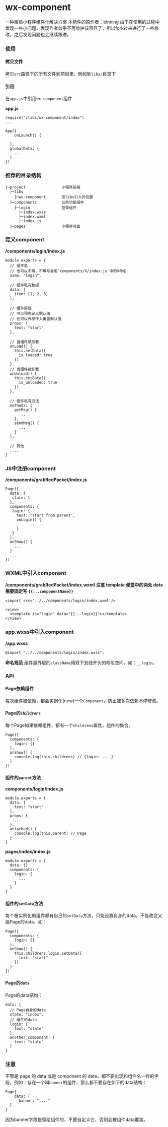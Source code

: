 wx-component
========

一种微信小程序组件化解决方案
本组件的原作者：binning
由于在使用的过程中发现一些小问题，发现作者似乎不再维护该项目了，所以fork过来进行了一些修改，之后发现问题也会继续跟进。

### 使用

#### 拷贝文件
拷贝`src`路径下的所有文件到项目里，例如到`libs/`目录下

#### 引用

在`app.js`中引用`wx-component`组件

**app.js**

```
require("/libs/wx-component/index")
...

App({
	onLaunch() {

  },
  globalData: {
    ...
  }
})
```

### 推荐的目录结构

```
├─project                小程序前端
  ├─libs
    ├─wx-component       该libs引入的位置
  ├─components           业务功能组件
    ├─login              登录组件
      ├─index.wxss
      ├─index.wxml
      ├─index.js
  ├─pages                小程序页面
```

### 定义component

**/components/login/index.js**

```
module.exports = {
  // 组件名
  // 也可以不填，不填写会用`components/X/index.js`中的X命名
  name: "login",

  // 组件私有数据
  data: {
    item: [1, 2, 3]
  },

  // 组件属性
  // 可以预先定义默认值
  // 也可以外部传入覆盖默认值
  props: {
    text: "start"
  },

  // 当组件被加载
  onLoad() {
    this.setData({
      is_loaded: true
    })
  },
  // 当组件被卸载
  onUnload() {
    this.setData({
      is_unloaded: true
    })
  },

  // 组件私有方法
  methods: {
    getMsg() {
      ...
    },
    sendMsg() {
      ...
    }
  },

  // 其他
  ....
}
```

### JS中注册component

**/components/grabRedPacket/index.js**

```
Page({
  data: {
   state: 1
  },
  components: {
   login: {
     text: "start from parent",
     onLogin() {
     	  ...
     }
   }
  },
  onShow() {
    ...
  }
  ...
})
```

### WXML中引入component

**/components/grabRedPacket/index.wxml**
**注意 template 便签中的两处 data需要固定写 `{{...componentName}}`**

```
<import src='../../components/login/index.wxml'/>

<view>
  <template is="login" data="{{...login}}"></template>
</view>
```

### app.wxss中引入component

**/app.wxss**

```
@import "../../components/login/index.wxss";
```

**命名规范**
组件最外层的`className`用双下划线开头的命名空间，如：`__login`。

### API

#### Page依赖组件
每次组件被依赖，都会实例化(new)一个`Component`，防止被多次依赖不停修改。

#### Page的`childrens`
每个Page如果依赖组件，都有一个`childrens`属性，组件的集合。

```
Page({
  components: {
    login: {}
  },
  onShow() {
    console.log(this.childrens) // {login: ....}
  }
})
```

#### 组件的`parent`方法
**components/login/index.js**
```
module.exports = {
  data: {
    text: "start"
  },
  props: {
    ...
  },
  attached() {
    console.log(this.parent) // Page
  }
}

```

**pages/index/index.js**
```
module.exports = {
  data: {}
  components: {
    login: {
      ...
    }
  }
}
```

#### 组件的`setData`方法
每个被实例化的组件都有自己的`setData`方法，只能设置自身的data，不能改变父级Page的data，如：

```
Page({
  components: {
    login: {}
  },
  onShow() {
    this.childrens.login.setData({
      text: "start"
    })
  }
})
```

#### Page的`data`
Page的data结构：

```
data: {
  // Page自身的data
  state: "index",
  // 组件的data
  login: {
    text: "state"
  },
  another_component: {
    text: "state"
  }
}
```

### 注意
不管是 page 的 data 或是 component 的 data，都不要出现和组件名一样的字段，例如：存在一个叫`banner`的组件，那么都不要存在如下的data结构：

```
Page{
	data: {
	  banner: "...."
  }
}
```

因为banner字段是留给组件的，不要自定义它，否则会被组件data覆盖。

